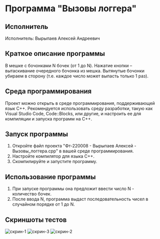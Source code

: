 # Программа "Вызовы логгера"

## Исполнитель
Исполнитель: Вырыпаев Алексей Андреевич

## Краткое описание программы
В мешке с бочонками N бочек (от 1 до N). 
Нажатие кнопки – вытаскивание очередного бочонка из мешка. 
Вытянутые бочонки убираем в сторону (т.е. каждое число может выпасть только 1 раз). 

## Среда программирования
Проект можно открыть в среде программирования, поддерживающей язык C++. Рекомендуется использовать среду разработки, такую как Visual Studio Code, Code::Blocks, или другие, и настроить ее для компиляции и запуска программ на C++.

## Запуск программы
1. Откройте файл проекта "Фт-220008 - Вырыпаев Алексей - Вызовы_логгера.cpp" в вашей среде программирования.
2. Настройте компилятор для языка C++.
3. Скомпилируйте и запустите программу.

## Использование программы
1. При запуске программы она предложит ввести число N - количество бочек.
2. После ввода N, программа выдаст последовательность чисел в случайном порядке от 1 до N.
   
## Скриншоты тестов
![скрин-1](https://github.com/VyrypaevAleksei/Lab-9/assets/146480799/e3d0fc79-4086-4e9f-b2f8-3be4446e581b)
![скрин-3](https://github.com/VyrypaevAleksei/Lab-9/assets/146480799/ffab2c7e-471e-4f85-9d2d-d4315a4abe9e)
![скрин-2](https://github.com/VyrypaevAleksei/Lab-9/assets/146480799/90aeb398-56bf-420c-9fbc-706dece31cbf)
